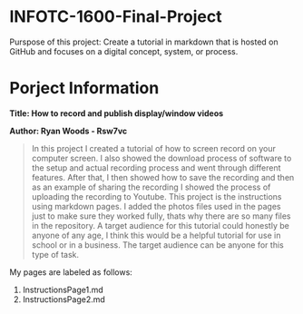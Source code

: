 # INFOTC-1600-Final-Project
Purspose of this project: Create a tutorial in markdown that is hosted on GitHub and focuses on a digital concept, system, or process.
# Porject Information
**Title: How to record and publish display/window videos**

**Author: Ryan Woods - Rsw7vc**
> In this project I created a tutorial of how to screen record on your computer screen. I also showed the download process of software to the setup and actual recording process and went through different features. After that, I then showed how to save the recording and then as an example of sharing the recording I showed the process of uploading the recording to Youtube. This project is the instructions using markdown pages. I added the photos files used in the pages just to make sure they worked fully, thats why there are so many files in the repository.
> A target audience for this tutorial could honestly be anyone of any age, I think this would be a helpful tutorial for use in school or in a business. The target audience can be anyone for this type of task. 

My pages are labeled as follows:
1. InstructionsPage1.md
2. InstructionsPage2.md
